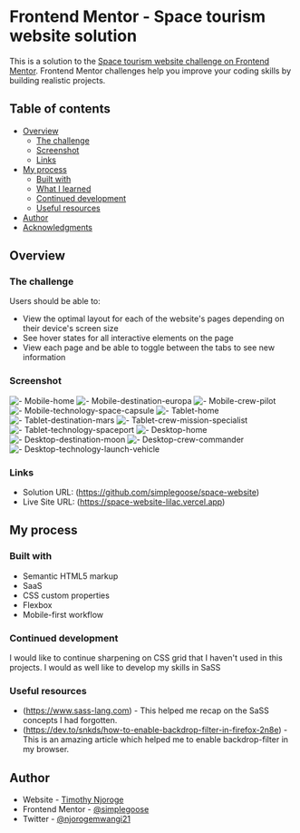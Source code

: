# Frontend Mentor - Space tourism website solution

This is a solution to the [Space tourism website challenge on Frontend Mentor](https://www.frontendmentor.io/challenges/space-tourism-multipage-website-gRWj1URZ3). Frontend Mentor challenges help you improve your coding skills by building realistic projects. 

## Table of contents

- [Overview](#overview)
  - [The challenge](#the-challenge)
  - [Screenshot](#screenshot)
  - [Links](#links)
- [My process](#my-process)
  - [Built with](#built-with)
  - [What I learned](#what-i-learned)
  - [Continued development](#continued-development)
  - [Useful resources](#useful-resources)
- [Author](#author)
- [Acknowledgments](#acknowledgments)

## Overview

### The challenge

Users should be able to:

- View the optimal layout for each of the website's pages depending on their device's screen size
- See hover states for all interactive elements on the page
- View each page and be able to toggle between the tabs to see new information

### Screenshot

![- Mobile-home](./ScreenShot-mobile-home.png)
![- Mobile-destination-europa](./ScreenShot-mobile-destination-europa.png)
![- Mobile-crew-pilot](./ScreenShot-mobile-crew-pilot.png)
![- Mobile-technology-space-capsule](./ScreenShot-mobile-technology-space-capsule.png)
![- Tablet-home](./ScreenShot-tablet-home.png)
![- Tablet-destination-mars](./ScreenShot-tablet-destination-mars.png)
![- Tablet-crew-mission-specialist](./ScreenShot-tablet-crew-mission-specialist.png)
![- Tablet-technology-spaceport](./ScreenShot-tablet-technology-spaceport.png)
![- Desktop-home](./ScreenShot-desktop-home.png)
![- Desktop-destination-moon](./ScreenShot-desktop-destination-moon.png)
![- Desktop-crew-commander](./ScreenShot-desktop-crew-commander.png)
![- Desktop-technology-launch-vehicle](./ScreenShot-desktop-technology-launch-vehicle.png)

### Links

- Solution URL: (https://github.com/simplegoose/space-website)
- Live Site URL: (https://space-website-lilac.vercel.app)

## My process

### Built with

- Semantic HTML5 markup
- SaaS
- CSS custom properties
- Flexbox
- Mobile-first workflow


### Continued development

I would like to continue sharpening on CSS grid that I haven't used in this projects. I would as well like to develop my skills in SaSS

### Useful resources

- (https://www.sass-lang.com) - This helped me recap on the SaSS concepts I had forgotten.
- (https://dev.to/snkds/how-to-enable-backdrop-filter-in-firefox-2n8e) - This is an amazing article which helped me to enable backdrop-filter in my browser.

## Author

- Website - [Timothy Njoroge](https://www.timothynjoroge.herokuapp.com)
- Frontend Mentor - [@simplegoose](https://www.frontendmentor.io/profile/simplegoose)
- Twitter - [@njorogemwangi21](https://www.twitter.com/njorogemwangi21)

